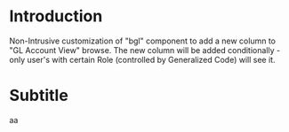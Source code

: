 # Introduction
Non-Intrusive customization of "bgl" component to add a new column to "GL Account View" browse.
The new column will be added conditionally - only user's with certain Role (controlled by Generalized Code) will see it.

# Subtitle
aa
